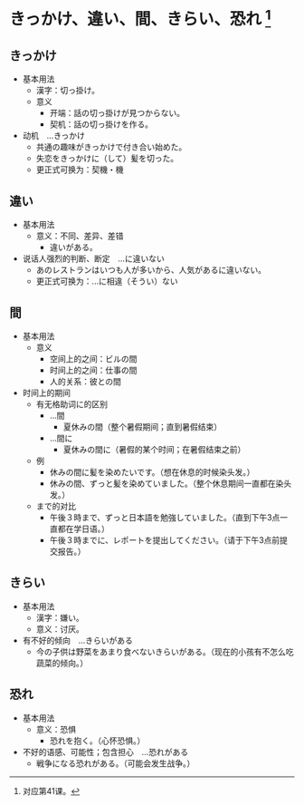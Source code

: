 # きっかけ、違い、間、きらい、恐れ [^title]

## きっかけ
- 基本用法
  - 漢字：切っ掛け。
  - 意义
    - 开端：話の切っ掛けが見つからない。
    - 契机：話の切っ掛けを作る。
- 动机　...きっかけ
  - 共通の趣味がきっかけで付き合い始めた。
  - 失恋をきっかけに（して）髪を切った。
  - 更正式可换为：契機・機

## 違い
- 基本用法
  - 意义：不同、差异、差错
    - 違いがある。
- 说话人强烈的判断、断定　...に違いない
  - あのレストランはいつも人が多いから、人気があるに違いない。
  - 更正式可换为：...に相違（そうい）ない

## 間 
- 基本用法
  - 意义
    - 空间上的之间：ビルの間
    - 时间上的之间：仕事の間
    - 人的关系：彼との間
- 时间上的期间
  - 有无格助词に的区别
    - ...間
      - 夏休みの間（整个暑假期间；直到暑假结束）
    - ...間に
      - 夏休みの間に（暑假的某个时间；在暑假结束之前）
  - 例
    - 休みの間に髪を染めたいです。（想在休息的时候染头发。）
    - 休みの間、ずっと髪を染めていました。（整个休息期间一直都在染头发。）
  - まで的对比
    - 午後３時まで、ずっと日本語を勉強していました。（直到下午3点一直都在学日语。）
    - 午後３時までに、レポートを提出してください。（请于下午3点前提交报告。）

## きらい
- 基本用法
  - 漢字：嫌い。
  - 意义：讨厌。
- 有不好的倾向　...きらいがある
  - 今の子供は野菜をあまり食べないきらいがある。（现在的小孩有不怎么吃蔬菜的倾向。）

## 恐れ 
- 基本用法
  - 意义：恐惧
    - 恐れを抱く。（心怀恐惧。）
- 不好的语感、可能性；包含担心　...恐れがある
  - 戦争になる恐れがある。（可能会发生战争。）


[^title]: 对应第41课。

